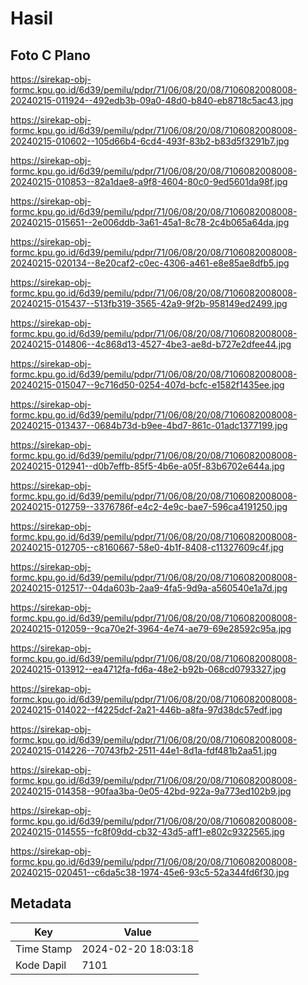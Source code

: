 # Hasil

## Foto C Plano

https://sirekap-obj-formc.kpu.go.id/6d39/pemilu/pdpr/71/06/08/20/08/7106082008008-20240215-011924--492edb3b-09a0-48d0-b840-eb8718c5ac43.jpg

https://sirekap-obj-formc.kpu.go.id/6d39/pemilu/pdpr/71/06/08/20/08/7106082008008-20240215-010602--105d66b4-6cd4-493f-83b2-b83d5f3291b7.jpg

https://sirekap-obj-formc.kpu.go.id/6d39/pemilu/pdpr/71/06/08/20/08/7106082008008-20240215-010853--82a1dae8-a9f8-4604-80c0-9ed5601da98f.jpg

https://sirekap-obj-formc.kpu.go.id/6d39/pemilu/pdpr/71/06/08/20/08/7106082008008-20240215-015651--2e006ddb-3a61-45a1-8c78-2c4b065a64da.jpg

https://sirekap-obj-formc.kpu.go.id/6d39/pemilu/pdpr/71/06/08/20/08/7106082008008-20240215-020134--8e20caf2-c0ec-4306-a461-e8e85ae8dfb5.jpg

https://sirekap-obj-formc.kpu.go.id/6d39/pemilu/pdpr/71/06/08/20/08/7106082008008-20240215-015437--513fb319-3565-42a9-9f2b-958149ed2499.jpg

https://sirekap-obj-formc.kpu.go.id/6d39/pemilu/pdpr/71/06/08/20/08/7106082008008-20240215-014806--4c868d13-4527-4be3-ae8d-b727e2dfee44.jpg

https://sirekap-obj-formc.kpu.go.id/6d39/pemilu/pdpr/71/06/08/20/08/7106082008008-20240215-015047--9c716d50-0254-407d-bcfc-e1582f1435ee.jpg

https://sirekap-obj-formc.kpu.go.id/6d39/pemilu/pdpr/71/06/08/20/08/7106082008008-20240215-013437--0684b73d-b9ee-4bd7-861c-01adc1377199.jpg

https://sirekap-obj-formc.kpu.go.id/6d39/pemilu/pdpr/71/06/08/20/08/7106082008008-20240215-012941--d0b7effb-85f5-4b6e-a05f-83b6702e644a.jpg

https://sirekap-obj-formc.kpu.go.id/6d39/pemilu/pdpr/71/06/08/20/08/7106082008008-20240215-012759--3376786f-e4c2-4e9c-bae7-596ca4191250.jpg

https://sirekap-obj-formc.kpu.go.id/6d39/pemilu/pdpr/71/06/08/20/08/7106082008008-20240215-012705--c8160667-58e0-4b1f-8408-c11327609c4f.jpg

https://sirekap-obj-formc.kpu.go.id/6d39/pemilu/pdpr/71/06/08/20/08/7106082008008-20240215-012517--04da603b-2aa9-4fa5-9d9a-a560540e1a7d.jpg

https://sirekap-obj-formc.kpu.go.id/6d39/pemilu/pdpr/71/06/08/20/08/7106082008008-20240215-012059--9ca70e2f-3964-4e74-ae79-69e28592c95a.jpg

https://sirekap-obj-formc.kpu.go.id/6d39/pemilu/pdpr/71/06/08/20/08/7106082008008-20240215-013912--ea4712fa-fd6a-48e2-b92b-068cd0793327.jpg

https://sirekap-obj-formc.kpu.go.id/6d39/pemilu/pdpr/71/06/08/20/08/7106082008008-20240215-014022--f4225dcf-2a21-446b-a8fa-97d38dc57edf.jpg

https://sirekap-obj-formc.kpu.go.id/6d39/pemilu/pdpr/71/06/08/20/08/7106082008008-20240215-014226--70743fb2-2511-44e1-8d1a-fdf481b2aa51.jpg

https://sirekap-obj-formc.kpu.go.id/6d39/pemilu/pdpr/71/06/08/20/08/7106082008008-20240215-014358--90faa3ba-0e05-42bd-922a-9a773ed102b9.jpg

https://sirekap-obj-formc.kpu.go.id/6d39/pemilu/pdpr/71/06/08/20/08/7106082008008-20240215-014555--fc8f09dd-cb32-43d5-aff1-e802c9322565.jpg

https://sirekap-obj-formc.kpu.go.id/6d39/pemilu/pdpr/71/06/08/20/08/7106082008008-20240215-020451--c6da5c38-1974-45e6-93c5-52a344fd6f30.jpg


## Metadata

| Key        | Value               |
| ---------- | ------------------- |
| Time Stamp | 2024-02-20 18:03:18 |
| Kode Dapil | 7101                |



